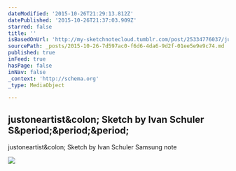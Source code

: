 ```yaml
---
dateModified: '2015-10-26T21:29:13.812Z'
datePublished: '2015-10-26T21:37:03.909Z'
starred: false
title: ''
isBasedOnUrl: 'http://my-sketchnotecloud.tumblr.com/post/25334776037/justoneartist-sketch-by-ivan-schuler-samsung'
sourcePath: _posts/2015-10-26-7d597ac0-f6d6-4da6-9d2f-01ee5e9e9c74.md
published: true
inFeed: true
hasPage: false
inNav: false
_context: 'http://schema.org'
_type: MediaObject

---
```

<article style=""><h1>justoneartist&amp;colon; Sketch by Ivan Schuler S&amp;period;&amp;period;&amp;period;</h1><p>justoneartist&amp;colon; Sketch by Ivan Schuler Samsung note</p><img src="http://41.media.tumblr.com/tumblr_m5si1axiSa1qecw0mo1_1280.jpg" /></article>